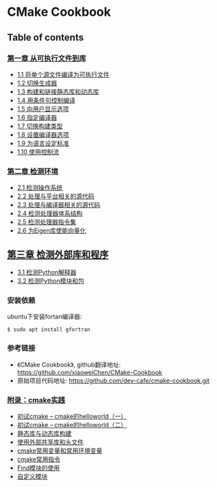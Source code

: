 # CMake Cookbook

## Table of contents

### [第一章 从可执行文件到库](chapter-01/README.md)

- [1.1 将单个源文件编译为可执行文件](chapter-01/recipe-01/README.md)
- [1.2 切换生成器](chapter-01/recipe-02/README.md)
- [1.3 构建和链接静态库和动态库](chapter-01/recipe-03/README.md)
- [1.4 用条件句控制编译](chapter-01/recipe-04/README.md)
- [1.5 向用户显示选项](chapter-01/recipe-05/README.md)
- [1.6 指定编译器](chapter-01/recipe-06/README.md)
- [1.7 切换构建类型](chapter-01/recipe-07/README.md)
- [1.8 设置编译器选项](chapter-01/recipe-08/README.md)
- [1.9 为语言设定标准](chapter-01/recipe-09/README.md)
- [1.10 使用控制流](chapter-01/recipe-10/README.md)


### [第二章 检测环境](chapter-02/README.md)

- [2.1 检测操作系统](chapter-02/recipe-01/README.md)
- [2.2 处理与平台相关的源代码](chapter-02/recipe-02/README.md)
- [2.3 处理与编译器相关的源代码](chapter-02/recipe-03/README.md)
- [2.4 检测处理器体系结构](chapter-02/recipe-04/README.md)
- [2.5 检测处理器指令集](chapter-02/recipe-05/README.md)
- [2.6 为Eigen库使能向量化](chapter-02/recipe-06/README.md)

## [第三章 检测外部库和程序](chapter-03/README.md)

- [3.1 检测Python解释器](chapter-03/recipe-01/README.md)
- [3.2 检测Python模块和包](chapter-03/recipe-02/README.md)

### 安装依赖

ubuntu下安装fortan编译器:

``$ sudo apt install gfortran``

### 参考链接

- 《CMake Cookbook》, github翻译地址: https://github.com/xiaoweiChen/CMake-Cookbook
- 原始项目代码地址: https://github.com/dev-cafe/cmake-cookbook.git

### [附录：cmake实践](practice/README.md)

- [初试cmake – cmake的helloworld（一）](practice/recipe-01/README.md)
- [初试cmake – cmake的helloworld（二）](practice/recipe-02/README.md)
- [静态库与动态库构建](practice/recipe-03/README.md)
- [使用外部共享库和头文件](practice/recipe-04/README.md)
- [cmake常用变量和常用环境变量](practice/recipe-05/README.md)
- [cmake常用指令](practice/recipe-06/README.md)
- [Find模块的使用](practice/recipe-07/README.md)
- [自定义模块](practice/recipe-08/README.md)

